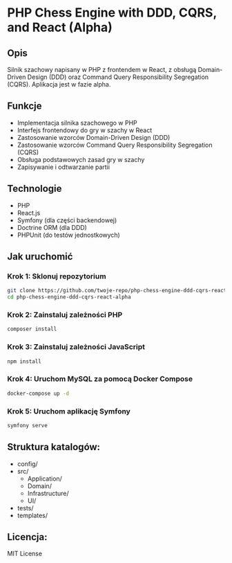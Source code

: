 # PHP Chess Engine with DDD, CQRS, and React (Alpha)

## Opis
Silnik szachowy napisany w PHP z frontendem w React, z obsługą Domain-Driven Design (DDD) oraz Command Query Responsibility Segregation (CQRS). Aplikacja jest w fazie alpha.

## Funkcje
- Implementacja silnika szachowego w PHP
- Interfejs frontendowy do gry w szachy w React
- Zastosowanie wzorców Domain-Driven Design (DDD)
- Zastosowanie wzorców Command Query Responsibility Segregation (CQRS)
- Obsługa podstawowych zasad gry w szachy
- Zapisywanie i odtwarzanie partii

## Technologie
- PHP
- React.js
- Symfony (dla części backendowej)
- Doctrine ORM (dla DDD)
- PHPUnit (do testów jednostkowych)

## Jak uruchomić

### Krok 1: Sklonuj repozytorium
```sh
git clone https://github.com/twoje-repo/php-chess-engine-ddd-cqrs-react-alpha.git
cd php-chess-engine-ddd-cqrs-react-alpha
```

### Krok 2: Zainstaluj zależności PHP
```sh
composer install
```

### Krok 3: Zainstaluj zależności JavaScript
```sh
npm install
```

### Krok 4: Uruchom MySQL za pomocą Docker Compose
```sh
docker-compose up -d
```

### Krok 5: Uruchom aplikację Symfony
```sh
symfony serve
```

## Struktura katalogów:
- config/
- src/
  - Application/
  - Domain/
  - Infrastructure/
  - UI/
- tests/
- templates/

## Licencja:
MIT License
